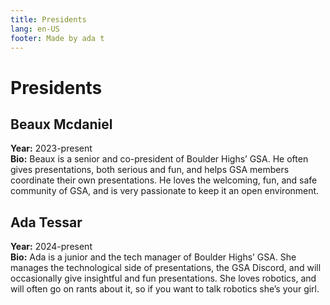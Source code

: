 ```yaml
---
title: Presidents
lang: en-US
footer: Made by ada t
---
```


# Presidents

## Beaux Mcdaniel

**Year:** 2023-present  
**Bio:**
Beaux is a senior and co-president of Boulder Highs’ GSA. He often gives presentations, both serious and fun, and helps GSA members coordinate their own presentations. He loves the welcoming, fun, and safe community of GSA, and is very passionate to keep it an open environment.

## Ada Tessar

**Year:** 2024-present  
**Bio:**
Ada is a junior and the tech manager of Boulder Highs’ GSA. She manages the technological side of presentations, the GSA Discord, and will occasionally give insightful and fun presentations. She loves robotics, and will often go on rants about it, so if you want to talk robotics she’s your girl.

